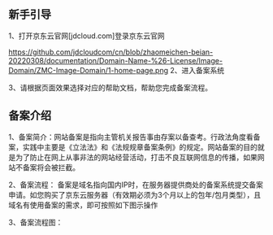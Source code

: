 ## 新手引导

1、打开京东云官网[jdcloud.com]登录京东云官网

https://github.com/jdcloudcom/cn/blob/zhaomeichen-beian-20220308/documentation/Domain-Name-%26-License/Image-Domain/ZMC-Image-Domain/1-home-page.png
2、进入备案系统

3、请根据页面效果选择对应的帮助文档，帮助您完成备案流程。

## 备案介绍
1、备案简介：网站备案是指向主管机关报告事由存案以备查考。行政法角度看备案，实践中主要是《立法法》和《法规规章备案条例》的规定。网站备案的目的就是为了防止在网上从事非法的网站经营活动，打击不良互联网信息的传播，如果网站不备案将会被拦截。

2、备案流程：
备案是域名指向国内IP时，在服务器提供商处的备案系统提交备案申请。如您购买了京东云服务器（有效期必须为3个月以上的包年/包月类型），且域名有使用备案的需求，即可按照如下图示操作

3、备案流程图：
